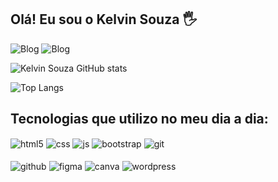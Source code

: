 ## Olá! Eu sou o Kelvin Souza 🖐

![Blog](https://img.shields.io/badge/Desenvolvedor-FrontEnd-0071C5?style=for-the-badge&logoColor=white) ![Blog](https://img.shields.io/badge/WebDesigner-UX/UI-0071C5?style=for-the-badge&logoColor=white)


![Kelvin Souza GitHub stats](https://github-readme-stats.vercel.app/api?username=kelvinsouza2014&show_icons=true&theme=transparent)

![Top Langs](https://github-readme-stats.vercel.app/api/top-langs/?username=kelvinsouza2014&layout=compact&theme=transparent)


## Tecnologias que utilizo no meu dia a dia:
<div style="display: inline_block">
    <img align="center" alt="html5" src="https://img.shields.io/badge/HTML5-E34F26?style=for-the-badge&logo=html5&logoColor=white"/>
    <img align="center" alt="css" src="https://img.shields.io/badge/CSS3-1572B6?style=for-the-badge&logo=css3&logoColor=white"/>
    <img align="center" alt="js" src="https://img.shields.io/badge/JavaScript-F7DF1E?style=for-the-badge&logo=javascript&logoColor=black"/>
    <img align="center" alt="bootstrap" src="https://img.shields.io/badge/Bootstrap-6A0FED?style=for-the-badge&logo=bootstrap&logoColor=white"/>
    <img align="center" alt="git" src="https://img.shields.io/badge/Git-E84E31?style=for-the-badge&logo=git&logoColor=white"/>
</div>

<br>

<div style="display: inline_block">
    <img align="center" alt="github" src="https://img.shields.io/badge/GitHub-1A1E22?style=for-the-badge&logo=github&logoColor=white"/>
    <img align="center" alt="figma" src="https://img.shields.io/badge/Figma-9D56F7?style=for-the-badge&logo=figma&logoColor=white"/>
    <img align="center" alt="canva" src="https://img.shields.io/badge/Canva-3A5CEB?style=for-the-badge&logo=canva&logoColor=white"/>
    <img align="center" alt="wordpress" src="https://img.shields.io/badge/Markdown-403d3d?style=for-the-badge&logo=wordpress&logoColor=white"/>
